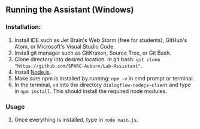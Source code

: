 ## Running the Assistant (Windows)
### Installation:
1. Install IDE such as Jet Brain's Web Storm (free for students), GitHub's Atom, or Microsoft's Visual Studio Code.
1. Install git manager such as GitKraken, Source Tree, or Git Bash.
1. Clone directory into desired location.  In git bash: `git clone "https://github.com/SPARC-Auburn/Lab-Assistant"`.
1. Install [Node.js](https://nodejs.org/en/download/).
1. Make sure npm is installed by running: `npm -v` in cmd prompt or terminal.
1. In the terminal, `cd` into the directory `dialogflow-nodejs-client` and type in `npm install`. This should install the required node modules.
### Usage
1. Once everything is installed, type in `node main.js`.

